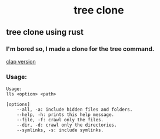 <h1 align="center">tree clone</h1>

## tree clone using rust

### I'm bored so, I made a clone for the tree command.

[clap version](https://github.com/mystique09/lls-clap)

### Usage:
```terminal
Usage:
lls <option> <path>

[options]
    --all, -a: include hidden files and folders.
    --help, -h: prints this help message.
    --file, -f: crawl only the files.
    --dir, -d: crawl only the directories.
    --symlinks, -s: include symlinks.
```
